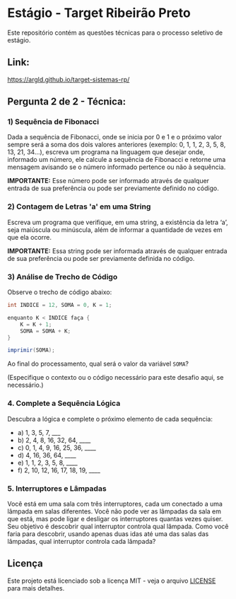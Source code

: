 # Estágio - Target Ribeirão Preto

Este repositório contém as questões técnicas para o processo seletivo de estágio.
## Link:
https://argld.github.io/target-sistemas-rp/

## Pergunta 2 de 2 - Técnica:

### 1) Sequência de Fibonacci
Dada a sequência de Fibonacci, onde se inicia por 0 e 1 e o próximo valor sempre será a soma dos dois valores anteriores (exemplo: 0, 1, 1, 2, 3, 5, 8, 13, 21, 34...), escreva um programa na linguagem que desejar onde, informado um número, ele calcule a sequência de Fibonacci e retorne uma mensagem avisando se o número informado pertence ou não à sequência.

**IMPORTANTE:** Esse número pode ser informado através de qualquer entrada de sua preferência ou pode ser previamente definido no código.

### 2) Contagem de Letras 'a' em uma String
Escreva um programa que verifique, em uma string, a existência da letra ‘a’, seja maiúscula ou minúscula, além de informar a quantidade de vezes em que ela ocorre.

**IMPORTANTE:** Essa string pode ser informada através de qualquer entrada de sua preferência ou pode ser previamente definida no código.

### 3) Análise de Trecho de Código
Observe o trecho de código abaixo:

```java
int INDICE = 12, SOMA = 0, K = 1;

enquanto K < INDICE faça {
    K = K + 1;
    SOMA = SOMA + K;
}

imprimir(SOMA);
```
Ao final do processamento, qual será o valor da variável `SOMA`?

(Especifique o contexto ou o código necessário para este desafio aqui, se necessário.)

### 4. Complete a Sequência Lógica

Descubra a lógica e complete o próximo elemento de cada sequência:

- a) 1, 3, 5, 7, ___
- b) 2, 4, 8, 16, 32, 64, ____
- c) 0, 1, 4, 9, 16, 25, 36, ____
- d) 4, 16, 36, 64, ____
- e) 1, 1, 2, 3, 5, 8, ____
- f) 2, 10, 12, 16, 17, 18, 19, ____

### 5. Interruptores e Lâmpadas

Você está em uma sala com três interruptores, cada um conectado a uma lâmpada em salas diferentes. Você não pode ver as lâmpadas da sala em que está, mas pode ligar e desligar os interruptores quantas vezes quiser. Seu objetivo é descobrir qual interruptor controla qual lâmpada. Como você faria para descobrir, usando apenas duas idas até uma das salas das lâmpadas, qual interruptor controla cada lâmpada?

## Licença

Este projeto está licenciado sob a licença MIT - veja o arquivo [LICENSE](LICENSE) para mais detalhes.
